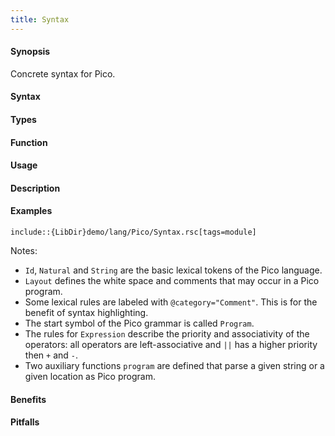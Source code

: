 ```yaml
---
title: Syntax
---
```


#### Synopsis

Concrete syntax for Pico.

#### Syntax


#### Types

#### Function
       
#### Usage

#### Description

#### Examples

```rascal
include::{LibDir}demo/lang/Pico/Syntax.rsc[tags=module]
```

                
Notes:

*  `Id`, `Natural` and `String` are the basic lexical tokens of the Pico language.
*  `Layout` defines the white space and comments that may occur in a Pico program.
*  Some lexical rules are labeled with `@category="Comment"`. This is for the benefit of syntax highlighting.
*  The start symbol of the Pico grammar is called `Program`.
*  The rules for `Expression` describe the priority and associativity of the operators: all operators are left-associative and `||` has a higher priority then `+` and `-`.
*  Two auxiliary functions `program` are defined that parse a given string or a given location as Pico program.

#### Benefits

#### Pitfalls

